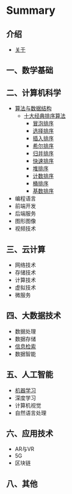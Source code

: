 # Summary

## 介绍

* [关于](./README.md)

## 一、数学基础

## 二、计算机科学

* [算法与数据结构](er-3001-ji-suan-ji-ke-xue/suan-fa-yu-shu-ju-jie-gou.md)
  * [十大经典排序算法](2.CS/Java-Sorting-Algorithm/README.md)
    * [冒泡排序](2.CS/Java-Sorting-Algorithm/1.bubbleSort.md)
    * [选择排序](CS/Java-Sorting-Algorithm/2.selectionSort.md)
    * [插入排序](CS/Java-Sorting-Algorithm/3.insertionSort.md)
    * [希尔排序](CS/Java-Sorting-Algorithm/4.shellSort.md)
    * [归并排序](CS/Java-Sorting-Algorithm/5.mergeSort.md)
    * [快速排序](CS/Java-Sorting-Algorithm/6.quickSort.md)
    * [堆排序](CS/Java-Sorting-Algorithm/7.heapSort.md)
    * [计数排序](CS/Java-Sorting-Algorithm/8.countingSort.md)
    * [桶排序](CS/Java-Sorting-Algorithm/9.bucketSort.md)
    * [基数排序](CS/Java-Sorting-Algorithm/10.radixSort.md)
* 编程语言
* 前端开发
* 后端服务
* 图形图像
* 视频技术

## 三、云计算

* 网络技术
* 存储技术
* 计算技术
* 虚拟技术
* 微服务

## 四、大数据技术

* 数据处理
* 数据存储
* [信息检索](./chap02/2-1.md)
* 数据智能

## 五、人工智能

* [机器学习](./chap02/2-1.md)
* 深度学习
* 计算机视觉
* 自然语言处理

## 六、应用技术

* AR与VR
* 5G
* 区块链

## 八、其他

